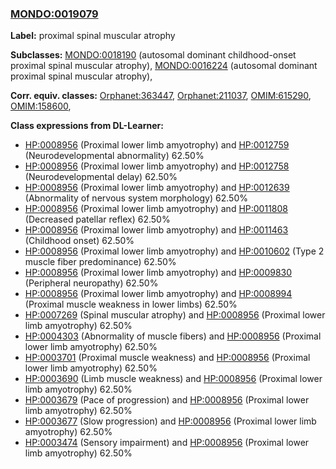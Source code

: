
### [MONDO:0019079](http://purl.obolibrary.org/obo/MONDO_0019079)
**Label:** proximal spinal muscular atrophy

**Subclasses:** [MONDO:0018190](http://purl.obolibrary.org/obo/MONDO_0018190) (autosomal dominant childhood-onset proximal spinal muscular atrophy), [MONDO:0016224](http://purl.obolibrary.org/obo/MONDO_0016224) (autosomal dominant proximal spinal muscular atrophy), 

**Corr. equiv. classes:** [Orphanet:363447](http://www.orpha.net/ORDO/Orphanet_363447), [Orphanet:211037](http://www.orpha.net/ORDO/Orphanet_211037), [OMIM:615290](http://purl.obolibrary.org/obo/OMIM_615290), [OMIM:158600](http://purl.obolibrary.org/obo/OMIM_158600), 

**Class expressions from DL-Learner:**

- [HP:0008956](http://purl.obolibrary.org/obo/HP_0008956) (Proximal lower limb amyotrophy) and [HP:0012759](http://purl.obolibrary.org/obo/HP_0012759) (Neurodevelopmental abnormality) 62.50%
- [HP:0008956](http://purl.obolibrary.org/obo/HP_0008956) (Proximal lower limb amyotrophy) and [HP:0012758](http://purl.obolibrary.org/obo/HP_0012758) (Neurodevelopmental delay) 62.50%
- [HP:0008956](http://purl.obolibrary.org/obo/HP_0008956) (Proximal lower limb amyotrophy) and [HP:0012639](http://purl.obolibrary.org/obo/HP_0012639) (Abnormality of nervous system morphology) 62.50%
- [HP:0008956](http://purl.obolibrary.org/obo/HP_0008956) (Proximal lower limb amyotrophy) and [HP:0011808](http://purl.obolibrary.org/obo/HP_0011808) (Decreased patellar reflex) 62.50%
- [HP:0008956](http://purl.obolibrary.org/obo/HP_0008956) (Proximal lower limb amyotrophy) and [HP:0011463](http://purl.obolibrary.org/obo/HP_0011463) (Childhood onset) 62.50%
- [HP:0008956](http://purl.obolibrary.org/obo/HP_0008956) (Proximal lower limb amyotrophy) and [HP:0010602](http://purl.obolibrary.org/obo/HP_0010602) (Type 2 muscle fiber predominance) 62.50%
- [HP:0008956](http://purl.obolibrary.org/obo/HP_0008956) (Proximal lower limb amyotrophy) and [HP:0009830](http://purl.obolibrary.org/obo/HP_0009830) (Peripheral neuropathy) 62.50%
- [HP:0008956](http://purl.obolibrary.org/obo/HP_0008956) (Proximal lower limb amyotrophy) and [HP:0008994](http://purl.obolibrary.org/obo/HP_0008994) (Proximal muscle weakness in lower limbs) 62.50%
- [HP:0007269](http://purl.obolibrary.org/obo/HP_0007269) (Spinal muscular atrophy) and [HP:0008956](http://purl.obolibrary.org/obo/HP_0008956) (Proximal lower limb amyotrophy) 62.50%
- [HP:0004303](http://purl.obolibrary.org/obo/HP_0004303) (Abnormality of muscle fibers) and [HP:0008956](http://purl.obolibrary.org/obo/HP_0008956) (Proximal lower limb amyotrophy) 62.50%
- [HP:0003701](http://purl.obolibrary.org/obo/HP_0003701) (Proximal muscle weakness) and [HP:0008956](http://purl.obolibrary.org/obo/HP_0008956) (Proximal lower limb amyotrophy) 62.50%
- [HP:0003690](http://purl.obolibrary.org/obo/HP_0003690) (Limb muscle weakness) and [HP:0008956](http://purl.obolibrary.org/obo/HP_0008956) (Proximal lower limb amyotrophy) 62.50%
- [HP:0003679](http://purl.obolibrary.org/obo/HP_0003679) (Pace of progression) and [HP:0008956](http://purl.obolibrary.org/obo/HP_0008956) (Proximal lower limb amyotrophy) 62.50%
- [HP:0003677](http://purl.obolibrary.org/obo/HP_0003677) (Slow progression) and [HP:0008956](http://purl.obolibrary.org/obo/HP_0008956) (Proximal lower limb amyotrophy) 62.50%
- [HP:0003474](http://purl.obolibrary.org/obo/HP_0003474) (Sensory impairment) and [HP:0008956](http://purl.obolibrary.org/obo/HP_0008956) (Proximal lower limb amyotrophy) 62.50%


